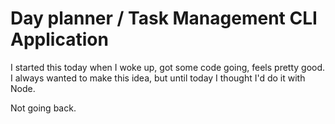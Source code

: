 # Day planner / Task Management CLI Application

I started this today when I woke up, got some code going, feels pretty good. I always wanted to make this idea, but until today I thought I'd do it with Node. 

Not going back.